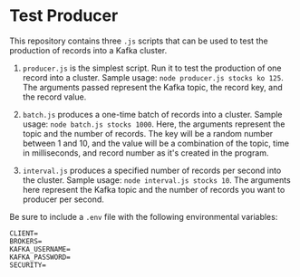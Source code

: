 # Test Producer

This repository contains three `.js` scripts that can be used to test the production of records into a Kafka cluster.

1. `producer.js` is the simplest script. Run it to test the production of one record into a cluster. Sample usage: `node producer.js stocks ko 125`. The arguments passed represent the Kafka topic, the record key, and the record value.

2. `batch.js` produces a one-time batch of records into a cluster. Sample usage: `node batch.js stocks 1000`. Here, the arguments represent the topic and the number of records. The key will be a random number between 1 and 10, and the value will be a combination of the topic, time in milliseconds, and record number as it's created in the program.

3. `interval.js` produces a specified number of records per second into the cluster. Sample usage: `node interval.js stocks 10`. The arguments here represent the Kafka topic and the number of records you want to producer per second.

Be sure to include a `.env` file with the following environmental variables:

```
CLIENT=
BROKERS=
KAFKA_USERNAME=
KAFKA_PASSWORD=
SECURITY=
```
